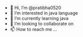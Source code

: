 - 👋 Hi, I’m @pratibha0520
- 👀 I’m interested in java language
- 🌱 I’m currently learning java
- 💞️ I’m looking to collaborate on 
- 📫 How to reach me ...

<!---
pratibha0520/pratibha0520 is a ✨ special ✨ repository because its `README.md` (this file) appears on your GitHub profile.
You can click the Preview link to take a look at your changes.
--->
